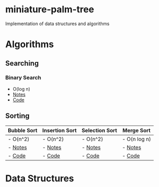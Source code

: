 # miniature-palm-tree
Implementation of data structures and algorithms

# Algorithms

## Searching 

### Binary Search
- O(log n)
- [Notes](https://onedrive.live.com/edit.aspx?cid=2e0b16b692769898&id=documents&resid=2E0B16B692769898!6044&app=OneNote&&wd=target%28%2F%2FSearching.one%7Cf2428e42-e014-fb49-ab19-c831d08c75b9%2FBinary%20Search%7Cdce187de-2603-cd4d-bca9-1fb52487853c%2F%29)
- [Code](https://github.com/adinutzyc21/miniature-palm-tree/blob/master/Algorithms/searching/binarySearch/BinarySearch.java)

## Sorting

| Bubble Sort | Insertion Sort | Selection Sort | Merge Sort   |
| ----------- | -------------- | -------------- | ------------ |
| - O(n^2)    | - O(n^2)       | - O(n^2)       | - O(n log n) |
| - [Notes](https://goo.gl/Enr70l) | - [Notes](https://goo.gl/4fCZo3) | - [Notes](https://goo.gl/88VuSz) | - [Notes](https://goo.gl/3wvsqe) |
| - [Code](https://github.com/adinutzyc21/miniature-palm-tree/blob/master/Algorithms/sorting/bubbleSort/BubbleSort.java)  | - [Code](https://github.com/adinutzyc21/miniature-palm-tree/blob/master/Algorithms/sorting/insertionSort/InsertionSort.java)|    - [Code](https://github.com/adinutzyc21/miniature-palm-tree/blob/master/Algorithms/sorting/selectionSort/SelectionSort.java) | - [Code](https://github.com/adinutzyc21/miniature-palm-tree/blob/master/Algorithms/sorting/mergeSort/MergeSort.java) |

# Data Structures
